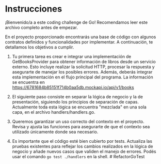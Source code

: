 # Instrucciones
¡Bienvenido/a a este coding challenge de Go! Recomendamos leer este archivo completo antes de empezar.

En el proyecto proporcionado encontrarás una base de código con algunos contratos definidos y funcionalidades por implementar. A continuación, te detallamos los objetivos a cumplir.

1. Tu primera tarea es crear e integrar una implementación de GetBooksProvider para obtener información de libros desde un servicio externo. Esto incluye realizar la solicitud HTTP, procesar la respuesta y asegurarte de manejar los posibles errores. Además, deberás integrar esta implementación en el flujo principal del programa. La información se encuentra en https://6781684b85151f714b0aa5db.mockapi.io/api/v1/books

2. El siguiente paso consiste en separar la lógica de negocio y la de presentación, siguiendo los principios de separación de capas. Actualmente toda esta lógica se encuentra "mezclada" en una sola capa, en el archivo handlers/handlers.go.

3. Queremos garantizar un uso correcto del contexto en el proyecto. Revisa y ajusta las funciones para asegurarte de que el contexto sea utilizado únicamente donde sea necesario.

4. Es importante que el código esté bien cubierto por tests. Actualiza las pruebas existentes para reflejar los cambios realizados en la lógica de negocio y añade nuevos casos que validen el manejo de errores. Podés usar el comando `go test ./handlers` en la shell.
#   R e f a c t o r _ G o _ T e s t  
 